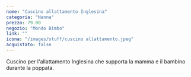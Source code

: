 ```yaml
---
nome: "Cuscino allattamento Inglesina"
categoria: "Nanna"
prezzo: 79.00
negozio: "Mondo Bimbo"
link: ""
icona: "/images/stuff/cuscino allattamento.jpeg"
acquistato: false
---
```


Cuscino per l'allattamento Inglesina che supporta la mamma e il bambino durante la poppata.
